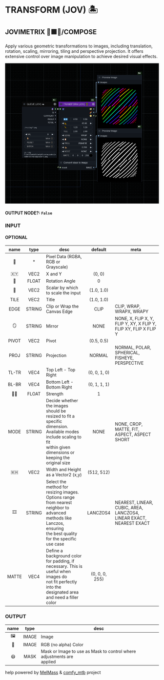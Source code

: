 # TRANSFORM (JOV) 🏝️

## JOVIMETRIX 🔺🟩🔵/COMPOSE

Apply various geometric transformations to images, including translation, rotation, scaling, mirroring, tiling and perspective projection. It offers extensive control over image manipulation to achieve desired visual effects.

![TRANSFORM](https://raw.githubusercontent.com/Amorano/Jovimetrix-examples/master/node/TRANSFORM/TRANSFORM.png)

#### OUTPUT NODE?: `False`

### INPUT

#### OPTIONAL

name | type | desc | default | meta
:---:|:---:|---|:---:|---
👾  |  *  | Pixel Data (RGBA, RGB or Grayscale) |  | 
🇽🇾  |  VEC2  | X and Y | (0, 0) | 
📐  |  FLOAT  | Rotation Angle | 0 | 
📏  |  VEC2  | Scalar by which to scale the input | (1.0, 1.0) | 
TILE  |  VEC2  | Title | (1.0, 1.0) | 
EDGE  |  STRING  | Clip or Wrap the Canvas Edge | CLIP | CLIP, WRAP, WRAPX, WRAPY
🪞  |  STRING  | Mirror | NONE | NONE, X, FLIP X, Y, FLIP Y, XY, X FLIP Y,<br>FLIP XY, FLIP X FLIP Y
PIVOT  |  VEC2  | Pivot | (0.5, 0.5) | 
PROJ  |  STRING  | Projection | NORMAL | NORMAL, POLAR, SPHERICAL, FISHEYE,<br>PERSPECTIVE
TL-TR  |  VEC4  | Top Left - Top Right | (0, 0, 1, 0) | 
BL-BR  |  VEC4  | Bottom Left - Bottom Right | (0, 1, 1, 1) | 
💪🏽  |  FLOAT  | Strength | 1 | 
MODE  |  STRING  | Decide whether the images should be<br>resized to fit a specific dimension.<br>Available modes include scaling to fit<br>within given dimensions or keeping the<br>original size | NONE | NONE, CROP, MATTE, FIT, ASPECT, ASPECT<br>SHORT
🇼🇭  |  VEC2  | Width and Height as a Vector2 (x,y) | (512, 512) | 
🎞️  |  STRING  | Select the method for resizing images.<br>Options range from nearest neighbor to<br>advanced methods like Lanczos, ensuring<br>the best quality for the specific use case | LANCZOS4 | NEAREST, LINEAR, CUBIC, AREA, LANCZOS4,<br>LINEAR EXACT, NEAREST EXACT
MATTE  |  VEC4  | Define a background color for padding, if<br>necessary. This is useful when images do<br>not fit perfectly into the designated area<br>and need a filler color | (0, 0, 0, 255) | 

### OUTPUT

name | type | desc
:---:|:---:|---
🖼️  |  IMAGE  | Image 
🌈  |  IMAGE  | RGB (no alpha) Color 
😷  |  MASK  | Mask or Image to use as Mask to control where adjustments are<br>applied 

help powered by [MelMass](https://github.com/melMass) & [comfy_mtb](https://github.com/melMass/comfy_mtb) project
